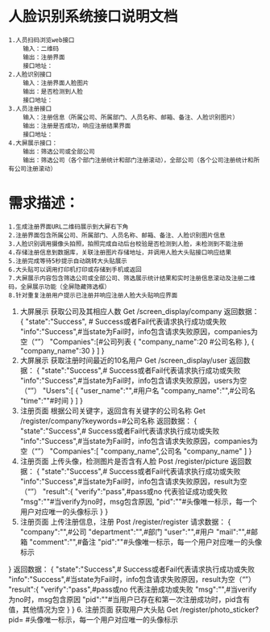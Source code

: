 # 人脸识别系统接口说明文档

	1.人员扫码浏览web接口
		输入：二维码
		输出：注册界面
		接口地址：
	2.人脸识别接口
		输入：注册界面人脸图片
		输出：是否检测到人脸
		接口地址：
	3.人员注册接口
		输入：注册信息（所属公司、所属部门、人员名称、邮箱、备注、人脸识别图片）
		输出：注册是否成功，响应注册结果界面
		接口地址：
	4.大屏展示接口：
		输出：筛选公司或全部公司
		输出：筛选公司（各个部门注册统计和部门注册滚动），全部公司（各个公司注册统计和所有公司注册滚动）
		
		
# 需求描述：
	1.生成注册界面URL二维码展示到大屏右下角
	2.注册界面包含所属公司、所属部门、人员名称、邮箱、备注、人脸识别图片信息
	3.人脸识别调用摄像头拍照，拍照完成自动后台校验是否检测到人脸，未检测到不能注册
	4.存储注册信息到数据库，关联注册图片存储地址，并调用人脸大头贴接口响应结果
	5.注册完成等待5秒提示自动跳转大头贴展示
	6.大头贴可以调用打印机打印或存储到手机或返回
	7.大屏展示内容包含筛选公司或全部公司、筛选展示统计结果和实时注册信息滚动及注册二维码，全屏展示功能（全屏隐藏筛选框）
	8.针对重复注册用户提示已注册并响应注册人脸大头贴响应界面
	
	
1.	大屏展示 获取公司及其相应人数
Get  /screen_display/company
返回数据：
{
    "state":"Success", # Success或者Fail代表请求执行成功或失败
"info":"Success",#当state为Fail时，info包含请求失败原因，companies为空（“”）
    "Companies":[#公司列表
        {
            "company_name":20 #公司名称
        },
        {
            "company_name":30
        }
    ]
}
2.	大屏展示 获取注册时间最近的10名用户
Get  /screen_display/user
返回数据：
{
    "state":"Success",# Success或者Fail代表请求执行成功或失败
"info":"Success",#当state为Fail时，info包含请求失败原因，users为空（“”）
    "Users":[
        {
            "user_name":"",#用户名
            "company_name":"",#公司名
            "time":""#时间
        }
    ]
}
3.	注册页面 根据公司关键字，返回含有关键字的公司名称
Get  /register/company?keywords=#公司名称
返回数据：
{
    "state":"Success",# Success或者Fail代表请求执行成功或失败
"info":"Success",#当state为Fail时，info包含请求失败原因，companies为空（“”）
    "Companies":[
        "company_name",公司名
        "company_name"
    ]
}
4.	注册页面 上传头像，检测图片是否含有人脸
Post  /register/picture
返回数据：
{
    "state":"Success",# Success或者Fail代表请求执行成功或失败
"info":"Success",#当state为Fail时，info包含请求失败原因，result为空（“”）
    "result":{
        "verify":"pass",#pass或no 代表验证成功或失败
        "msg":""#当verify为no时，msg包含原因,
    "pid":""#头像唯一标示，每一个用户对应唯一的头像标示
    }
} 
5.	注册页面 上传注册信息，注册
Post  /register/register
请求数据：
{
    "company":"",#公司
    "department":"",#部门
    "user":"",#用户
    "mail":"",#邮箱
    "comment":"",#备注
    "pid":""#头像唯一标示，每一个用户对应唯一的头像标示

}
返回数据：
{
    "state":"Success",# Success或者Fail代表请求执行成功或失败
"info":"Success",#当state为Fail时，info包含请求失败原因，result为空（“”）
   "result":{
        "verify":"pass",#pass或no 代表注册成功或失败
        "msg":"",#当verify为no时，msg包含原因
        "pid":""#当用户已存在和第一次注册成功时，pid含有值，其他情况为空
    }
}
6.	注册页面 获取用户大头贴
 	Get  /register/photo_sticker?pid= #头像唯一标示，每一个用户对应唯一的头像标示
